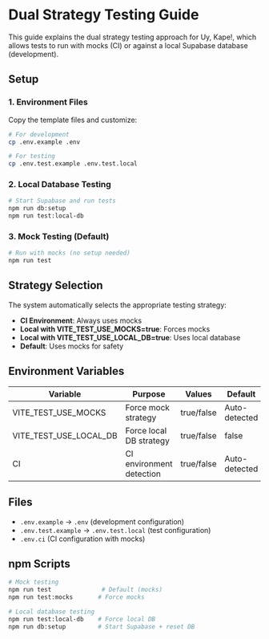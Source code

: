 # Dual Strategy Testing Guide

This guide explains the dual strategy testing approach for Uy, Kape!, which allows tests to run with mocks (CI) or against a local Supabase database (development).

## Setup

### 1. Environment Files

Copy the template files and customize:

```bash
# For development
cp .env.example .env

# For testing  
cp .env.test.example .env.test.local
```

### 2. Local Database Testing

```bash
# Start Supabase and run tests
npm run db:setup
npm run test:local-db
```

### 3. Mock Testing (Default)

```bash
# Run with mocks (no setup needed)
npm run test
```

## Strategy Selection

The system automatically selects the appropriate testing strategy:

- **CI Environment**: Always uses mocks
- **Local with VITE_TEST_USE_MOCKS=true**: Forces mocks
- **Local with VITE_TEST_USE_LOCAL_DB=true**: Uses local database
- **Default**: Uses mocks for safety

## Environment Variables

| Variable | Purpose | Values | Default |
|----------|---------|--------|---------|
| VITE_TEST_USE_MOCKS | Force mock strategy | true/false | Auto-detected |
| VITE_TEST_USE_LOCAL_DB | Force local DB strategy | true/false | false |
| CI | CI environment detection | true/false | Auto-detected |

## Files

- `.env.example` → `.env` (development configuration)
- `.env.test.example` → `.env.test.local` (test configuration)  
- `.env.ci` (CI configuration with mocks)

## npm Scripts

```bash
# Mock testing
npm run test              # Default (mocks)
npm run test:mocks       # Force mocks

# Local database testing  
npm run test:local-db    # Force local DB
npm run db:setup         # Start Supabase + reset DB
```
